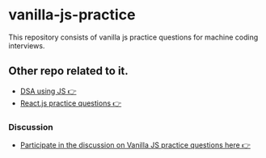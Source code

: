 # vanilla-js-practice

This repository consists of vanilla js practice questions for machine coding interviews.

## Other repo related to it.

- [DSA using JS 👉](https://github.com/anandbaraik/DSA)
- [React.js practice questions 👉](https://github.com/anandbaraik/react-js-practice)

### Discussion

- [Participate in the discussion on Vanilla JS practice questions here 👉](https://github.com/anandbaraik/vanilla-js-practice/discussions?discussions_q=is%3Aopen+sort%3Adate_created)
